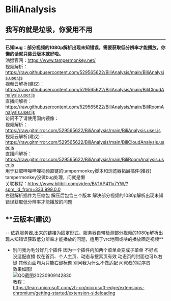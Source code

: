 # BiliAnalysis
## **我写的就是垃圾，你爱用不用**
***
**已知bug：部分视频的1080p解析出现未知错误，需要获取低分辨率才能播放，你懒的话就只装云版本就好啦。**<br>
油猴官网：https://www.tampermonkey.net/<br>
视频解析：https://raw.githubusercontent.com/529565622/BiliAnalysis/main/BiliAnalysis.user.js<br>
视频云解析(建议)：https://raw.githubusercontent.com/529565622/BiliAnalysis/main/BiliCloudAnalysis.user.js<br>
直播间解析：https://raw.githubusercontent.com/529565622/BiliAnalysis/main/BiliRoomAnalysis.user.js<br>
访问不了请使用国内镜像：<br>
视频解析：https://raw.gitmirror.com/529565622/BiliAnalysis/main/BiliAnalysis.user.js<br>
视频云解析(建议)：https://raw.gitmirror.com/529565622/BiliAnalysis/main/BiliCloudAnalysis.user.js<br>
直播间解析：https://raw.gitmirror.com/529565622/BiliAnalysis/main/BiliRoomAnalysis.user.js<br>
用于获取哔哩哔哩视频直链的tampermonkey脚本和浏览器拓展插件(推荐)<br>
tampermonkey没做bug处理，问就是懒<br> 
关联教程：https://www.bilibili.com/video/BV1AP411x7YW/?spm_id_from=333.999.0.0<br>
右键解析插件为压缩包 解压后包含三个版本 解决部分视频的1080p解析出现未知错误获取低分辨率才能播放的问题 <br>
## **云版本(建议)
-- 依靠服务器,出来的链接为固定形式，服务器自带检测部分视频的1080p解析出现未知错误获取低分辨率才能播放的问题，适用于vrc地图或啥的播放固定视频** <br>
- 别问我为毛分好几个插件 因为一个插件内加两个菜单会变成子菜单 不好点<br>
没适配直播 仅在首页、个人主页、动态与搜索页有效 动态页的封面也可以右键 其他页面均为只能右键标题 别问我为什么不做适配 问叔叔的程序员<br>
效果如图!<br>
![QQ截图20230909142830](https://github.com/529565622/BiliAnalysis/assets/70092715/27911680-9d0f-4f84-b849-22165381f6fa) <br>
教程：<br>
https://learn.microsoft.com/zh-cn/microsoft-edge/extensions-chromium/getting-started/extension-sideloading
